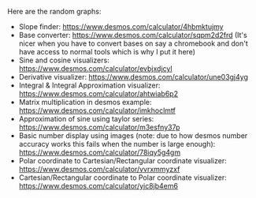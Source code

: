 Here are the random graphs: <br/>
- Slope finder: https://www.desmos.com/calculator/4hbmktujmy
- Base converter: https://www.desmos.com/calculator/sqpm2d2frd (It's nicer when you have to convert bases on say a chromebook and don't have access to normal tools which is why I put it here)
- Sine and cosine visualizers: https://www.desmos.com/calculator/evbjxdjcyl
- Derivative visualizer: https://www.desmos.com/calculator/une03gj4yg
- Integral & Integral Approximation visualizer: https://www.desmos.com/calculator/ahtwiab6p2
- Matrix multiplication in desmos example: https://www.desmos.com/calculator/imkhoclmtf
- Approximation of sine using taylor series: https://www.desmos.com/calculator/m3esfny37p
- Basic number display using images (note: due to how desmos number accuracy works this fails when the number is large enough): https://www.desmos.com/calculator/78iqy5g4gm
- Polar coordinate to Cartesian/Rectangular coordinate visualizer: https://www.desmos.com/calculator/vvrxmmyzxf
- Cartesian/Rectangular coordinate to Polar coordinate visualizer: https://www.desmos.com/calculator/yic8jb4em6
